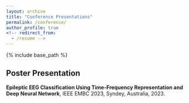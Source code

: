 ```yaml
---
layout: archive
title: "Conference Presentations"
permalink: /conference/
author_profile: true
<!-- redirect_from:
  - /resume -->
---
```


{% include base_path %}


## Poster Presentation
**Epileptic EEG Classification Using Time-Frequency Representation and Deep Neural Network**, IEEE EMBC 2023, Syndey, Australia, 2023.